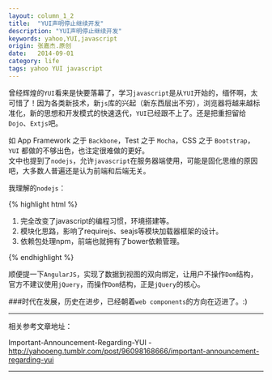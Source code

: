 ```yaml
---
layout: column_1_2
title:  "YUI声明停止继续开发"
description: "YUI声明停止继续开发"
keywords: yahoo,YUI,javascript
origin: 张嘉杰.原创
date:   2014-09-01
category: life
tags: yahoo YUI javascript
---
```

曾经辉煌的`YUI`看来是快要落幕了，学习`javascript`是从`YUI`开始的，缅怀啊，太可惜了！因为各类新技术，新`js`库的兴起（新东西层出不穷），浏览器将越来越标准化，新的思想和开发模式的快速迭代，`YUI`已经跟不上了。还是把重担留给`Dojo`、`Extjs`吧。  
<!--more-->
如 App Framework 之于 `Backbone`，Test 之于 `Mocha`，CSS 之于 `Bootstrap`，`YUI` 都做的不够出色，也注定很难做的更好。  
文中也提到了`nodejs`，允许`javascript`在服务器端使用，可能是固化思维的原因吧，大多数人普遍还是认为前端和后端无关。  

我理解的`nodejs`：

{% highlight html %}

1. 完全改变了javascript的编程习惯，环境搭建等。  
2. 模块化思路，影响了requirejs、seajs等模块加载器框架的设计。  
3. 依赖包处理npm，前端也就拥有了bower依赖管理。

{% endhighlight %}

顺便提一下`AngularJS`，实现了数据到视图的双向绑定，让用户不操作`Dom`结构，官方不建议使用`jQuery`，而操作`Dom`结构，正是`jQuery`的核心。

###时代在发展，历史在进步，已经朝着`web components`的方向在迈进了。:)

-----------------------

相关参考文章地址：

Important-Announcement-Regarding-YUI - <http://yahooeng.tumblr.com/post/96098168666/important-announcement-regarding-yui>  

-----------------------